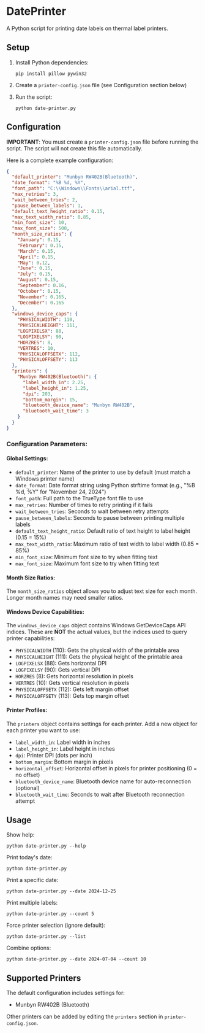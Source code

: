 # DatePrinter

A Python script for printing date labels on thermal label printers.

## Setup

1. Install Python dependencies:
   ```
   pip install pillow pywin32
   ```

2. Create a `printer-config.json` file (see Configuration section below)

3. Run the script:
   ```
   python date-printer.py
   ```

## Configuration

**IMPORTANT**: You must create a `printer-config.json` file before running the script. The script will not create this file automatically.

Here is a complete example configuration:

```json
{
  "default_printer": "Munbyn RW402B(Bluetooth)",
  "date_format": "%B %d, %Y",
  "font_path": "C:\\Windows\\Fonts\\arial.ttf",
  "max_retries": 3,
  "wait_between_tries": 2,
  "pause_between_labels": 1,
  "default_text_height_ratio": 0.15,
  "max_text_width_ratio": 0.85,
  "min_font_size": 10,
  "max_font_size": 500,
  "month_size_ratios": {
    "January": 0.15,
    "February": 0.15,
    "March": 0.15,
    "April": 0.15,
    "May": 0.12,
    "June": 0.15,
    "July": 0.15,
    "August": 0.15,
    "September": 0.16,
    "October": 0.15,
    "November": 0.165,
    "December": 0.165
  },
  "windows_device_caps": {
    "PHYSICALWIDTH": 110,
    "PHYSICALHEIGHT": 111,
    "LOGPIXELSX": 88,
    "LOGPIXELSY": 90,
    "HORZRES": 8,
    "VERTRES": 10,
    "PHYSICALOFFSETX": 112,
    "PHYSICALOFFSETY": 113
  },
  "printers": {
    "Munbyn RW402B(Bluetooth)": {
      "label_width_in": 2.25,
      "label_height_in": 1.25,
      "dpi": 203,
      "bottom_margin": 15,
      "bluetooth_device_name": "Munbyn RW402B",
      "bluetooth_wait_time": 3
    }
  }
}
```

### Configuration Parameters:

#### Global Settings:
- `default_printer`: Name of the printer to use by default (must match a Windows printer name)
- `date_format`: Date format string using Python strftime format (e.g., "%B %d, %Y" for "November 24, 2024")
- `font_path`: Full path to the TrueType font file to use
- `max_retries`: Number of times to retry printing if it fails
- `wait_between_tries`: Seconds to wait between retry attempts
- `pause_between_labels`: Seconds to pause between printing multiple labels
- `default_text_height_ratio`: Default ratio of text height to label height (0.15 = 15%)
- `max_text_width_ratio`: Maximum ratio of text width to label width (0.85 = 85%)
- `min_font_size`: Minimum font size to try when fitting text
- `max_font_size`: Maximum font size to try when fitting text

#### Month Size Ratios:
The `month_size_ratios` object allows you to adjust text size for each month. Longer month names may need smaller ratios.

#### Windows Device Capabilities:
The `windows_device_caps` object contains Windows GetDeviceCaps API indices. These are **NOT** the actual values, but the indices used to query printer capabilities:
- `PHYSICALWIDTH` (110): Gets the physical width of the printable area
- `PHYSICALHEIGHT` (111): Gets the physical height of the printable area  
- `LOGPIXELSX` (88): Gets horizontal DPI
- `LOGPIXELSY` (90): Gets vertical DPI
- `HORZRES` (8): Gets horizontal resolution in pixels
- `VERTRES` (10): Gets vertical resolution in pixels
- `PHYSICALOFFSETX` (112): Gets left margin offset
- `PHYSICALOFFSETY` (113): Gets top margin offset

#### Printer Profiles:
The `printers` object contains settings for each printer. Add a new object for each printer you want to use:
- `label_width_in`: Label width in inches
- `label_height_in`: Label height in inches
- `dpi`: Printer DPI (dots per inch)
- `bottom_margin`: Bottom margin in pixels
- `horizontal_offset`: Horizontal offset in pixels for printer positioning (0 = no offset)
- `bluetooth_device_name`: Bluetooth device name for auto-reconnection (optional)
- `bluetooth_wait_time`: Seconds to wait after Bluetooth reconnection attempt

## Usage

Show help:
```
python date-printer.py --help
```

Print today's date:
```
python date-printer.py
```

Print a specific date:
```
python date-printer.py --date 2024-12-25
```

Print multiple labels:
```
python date-printer.py --count 5
```

Force printer selection (ignore default):
```
python date-printer.py --list
```

Combine options:
```
python date-printer.py --date 2024-07-04 --count 10
```

## Supported Printers

The default configuration includes settings for:
- Munbyn RW402B (Bluetooth)

Other printers can be added by editing the `printers` section in `printer-config.json`.